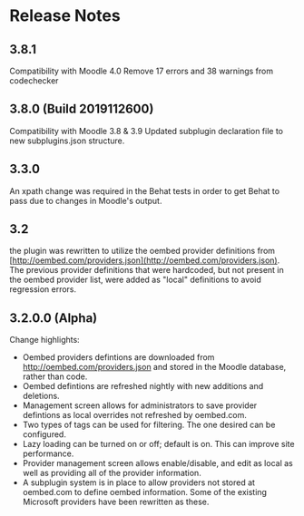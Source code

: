 # Release Notes

## 3.8.1
Compatibility with Moodle 4.0
Remove 17 errors and 38 warnings from codechecker

## 3.8.0 (Build 2019112600)
Compatibility with Moodle 3.8 & 3.9
Updated subplugin declaration file to new subplugins.json structure.

## 3.3.0
An xpath change was required in the Behat tests in order to get Behat to pass due to changes in Moodle's output.

## 3.2
the plugin was rewritten to utilize the oembed provider definitions from [http://oembed.com/providers.json](http://oembed.com/providers.json).
The previous provider definitions that were hardcoded, but not present in the oembed provider list, were added as "local" definitions to avoid regression errors.

## 3.2.0.0 (Alpha)
Change highlights:

- Oembed providers defintions are downloaded from http://oembed.com/providers.json and stored in the Moodle database, rather than code.
- Oembed defintions are refreshed nightly with new additions and deletions.
- Management screen allows for administrators to save provider defintions as local overrides not refreshed by oembed.com.
- Two types of tags can be used for filtering. The one desired can be configured.
- Lazy loading can be turned on or off; default is on. This can improve site performance.
- Provider management screen allows enable/disable, and edit as local as well as providing all of the provider information.
- A subplugin system is in place to allow providers not stored at oembed.com to define oembed information.
  Some of the existing Microsoft providers have been rewritten as these.
